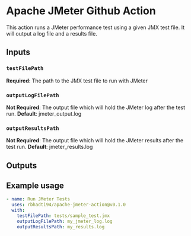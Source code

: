 # Apache JMeter Github Action

This action runs a JMeter performance test using a given JMX test file. It will output a log file and a results file.

## Inputs

### `testFilePath`
**Required**: The path to the JMX test file to run with JMeter
### `outputLogFilePath`
**Not Required**: The output file which will hold the JMeter log after the test run.
**Default**: jmeter_output.log
### `outputResultsPath`
**Not Required**: The output file which will hold the JMeter results after the test run.
**Default**: jmeter_results.log

## Outputs

## Example usage
```yaml
- name: Run JMeter Tests
  uses: rbhadti94/apache-jmeter-action@v0.1.0
  with:
    testFilePath: tests/sample_test.jmx
    outputLogFilePath: my_jmeter_log.log
    outputResultsPath: my_results.log
```